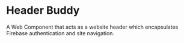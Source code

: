 # Header Buddy
A Web Component that acts as a website header which encapsulates Firebase authentication and site navigation.
